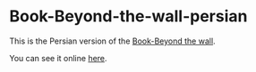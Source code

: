 # Book-Beyond-the-wall-persian
This is the Persian version of the [Book-Beyond the wall](https://mohammad-hassani313.github.io/Book-Beyond-the-wall).

You can see it online [here](https://mohammad-hassani313.github.io/Book-Beyond-the-wall-persian).
